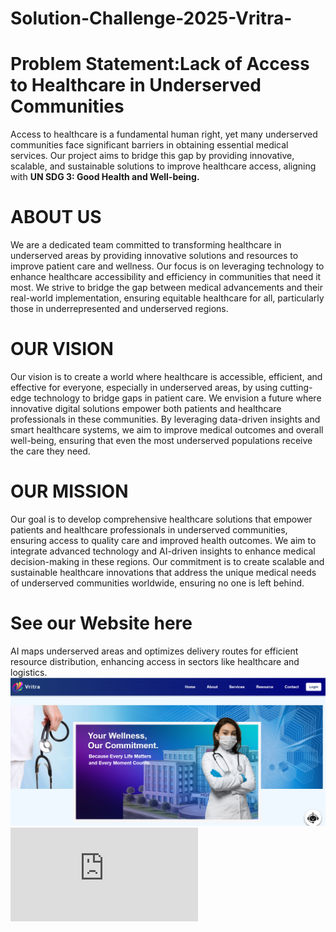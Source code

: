 # Solution-Challenge-2025-Vritra-
<h1>Problem Statement:Lack of Access to Healthcare in Underserved Communities</h1>
<p>Access to healthcare is a fundamental human right, yet many underserved communities face significant barriers in obtaining essential medical services. Our project aims to bridge this gap by providing innovative, scalable, and sustainable solutions to improve healthcare access, aligning with <b>UN SDG 3: Good Health and Well-being.</b></p>

<h1>ABOUT US</h1>

<p>We are a dedicated team committed to transforming healthcare in underserved areas by providing innovative solutions and resources to improve patient care and wellness. Our focus is on leveraging technology to enhance healthcare accessibility and efficiency in communities that need it most. We strive to bridge the gap between medical advancements and their real-world implementation, ensuring equitable healthcare for all, particularly those in underrepresented and underserved regions.</p>

<h1>OUR VISION</h1>
<p>Our vision is to create a world where healthcare is accessible, efficient, and effective for everyone, especially in underserved areas, by using cutting-edge technology to bridge gaps in patient care. We envision a future where innovative digital solutions empower both patients and healthcare professionals in these communities. By leveraging data-driven insights and smart healthcare systems, we aim to improve medical outcomes and overall well-being, ensuring that even the most underserved populations receive the care they need.</p>

<h1>OUR MISSION</h1>

<p>Our goal is to develop comprehensive healthcare solutions that empower patients and healthcare professionals in underserved communities, ensuring access to quality care and improved health outcomes. We aim to integrate advanced technology and AI-driven insights to enhance medical decision-making in these regions. Our commitment is to create scalable and sustainable healthcare innovations that address the unique medical needs of underserved communities worldwide, ensuring no one is left behind.</p>

<h1>See our Website here</h1>
<div id="material1"> AI maps underserved areas and optimizes delivery routes for efficient resource distribution, enhancing access in sectors like healthcare and logistics.<div class="video-container" onclick="playVideo()">
        <img src="Screenshot (184).png" alt="Video Thumbnail" id="thumbnail">
        <iframe id="youtubeVideo" src="https://youtu.be/wWzODZN3-Ec?feature=shared" frameborder="0" allowfullscreen >Video here</iframe>
    </div>
       

